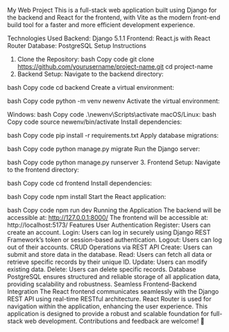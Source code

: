 My Web Project
This is a full-stack web application built using Django for the backend and React for the frontend, with Vite as the modern front-end build tool for a faster and more efficient development experience.

Technologies Used
Backend: Django 5.1.1
Frontend: React.js with React Router
Database: PostgreSQL
Setup Instructions
1. Clone the Repository:
bash
Copy code
git clone https://github.com/yourusername/project-name.git
cd project-name
2. Backend Setup:
Navigate to the backend directory:

bash
Copy code
cd backend
Create a virtual environment:

bash
Copy code
python -m venv newenv
Activate the virtual environment:

Windows:
bash
Copy code
.\newenv\Scripts\activate
macOS/Linux:
bash
Copy code
source newenv/bin/activate
Install dependencies:

bash
Copy code
pip install -r requirements.txt
Apply database migrations:

bash
Copy code
python manage.py migrate
Run the Django server:

bash
Copy code
python manage.py runserver
3. Frontend Setup:
Navigate to the frontend directory:

bash
Copy code
cd frontend
Install dependencies:

bash
Copy code
npm install
Start the React application:

bash
Copy code
npm run dev
Running the Application
The backend will be accessible at:
http://127.0.0.1:8000/
The frontend will be accessible at:
http://localhost:5173/
Features
User Authentication
Register: Users can create an account.
Login: Users can log in securely using Django REST Framework’s token or session-based authentication.
Logout: Users can log out of their accounts.
CRUD Operations via REST API
Create: Users can submit and store data in the database.
Read: Users can fetch all data or retrieve specific records by their unique ID.
Update: Users can modify existing data.
Delete: Users can delete specific records.
Database
PostgreSQL ensures structured and reliable storage of all application data, providing scalability and robustness.
Seamless Frontend-Backend Integration
The React frontend communicates seamlessly with the Django REST API using real-time RESTful architecture.
React Router is used for navigation within the application, enhancing the user experience.
This application is designed to provide a robust and scalable foundation for full-stack web development. Contributions and feedback are welcome! 🎉
